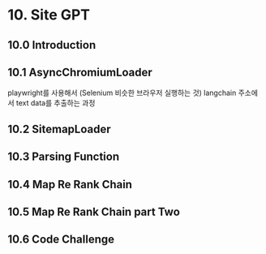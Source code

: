 # 10. Site GPT
## 10.0 Introduction
## 10.1 AsyncChromiumLoader
playwright를 사용해서 (Selenium 비슷한 브라우저 실행하는 것) langchain 주소에서 text data를 추출하는 과정
## 10.2 SitemapLoader
## 10.3 Parsing Function
## 10.4 Map Re Rank Chain
## 10.5 Map Re Rank Chain part Two
## 10.6 Code Challenge

